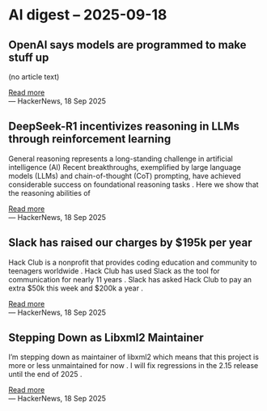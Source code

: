 # AI digest – 2025-09-18

## OpenAI says models are programmed to make stuff up

(no article text)

[Read more](https://www.theregister.com/2025/09/17/openai_hallucinations_incentives/)  
— HackerNews, 18 Sep 2025

## DeepSeek-R1 incentivizes reasoning in LLMs through reinforcement learning

General reasoning represents a long-standing challenge in artificial intelligence (AI) Recent breakthroughs, exemplified by large language models (LLMs) and chain-of-thought (CoT) prompting, have achieved considerable success on foundational reasoning tasks . Here we show that the reasoning abilities of

[Read more](https://www.nature.com/articles/s41586-025-09422-z)  
— HackerNews, 18 Sep 2025

## Slack has raised our charges by $195k per year

Hack Club is a nonprofit that provides coding education and community to teenagers worldwide . Hack Club has used Slack as the tool for communication for nearly 11 years . Slack has asked Hack Club to pay an extra $50k this week and $200k a year .

[Read more](https://skyfall.dev/posts/slack)  
— HackerNews, 18 Sep 2025

## Stepping Down as Libxml2 Maintainer

I’m stepping down as maintainer of libxml2 which means that this project is more or less unmaintained for now . I will fix regressions in the 2.15 release until the end of 2025 .

[Read more](https://discourse.gnome.org/t/stepping-down-as-libxml2-maintainer/31398)  
— HackerNews, 18 Sep 2025
